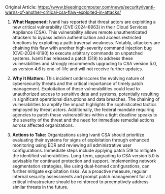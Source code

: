 Original Article: https://www.bleepingcomputer.com/news/security/ivanti-warns-of-another-critical-csa-flaw-exploited-in-attacks/

1. **What Happened:**
   Ivanti has reported that threat actors are exploiting a new critical vulnerability (CVE-2024-8963) in their Cloud Services Appliance (CSA). This vulnerability allows remote unauthenticated attackers to bypass admin authentication and access restricted functions by exploiting a path traversal weakness. Notably, attackers are chaining this flaw with another high-severity command injection bug (CVE-2024-8190) to execute arbitrary commands on unpatched systems. Ivanti has released a patch (519) to address these vulnerabilities and strongly recommends upgrading to CSA version 5.0, as version 4.6 is end-of-life and will not receive further updates.

2. **Why It Matters:**
   This incident underscores the evolving nature of cybersecurity threats and the critical importance of timely patch management. Exploitation of these vulnerabilities could lead to unauthorized access to sensitive data and systems, potentially resulting in significant operational disruptions and data breaches. The chaining of vulnerabilities to amplify the impact highlights the sophisticated tactics employed by threat actors. Additionally, the federal mandate requiring agencies to patch these vulnerabilities within a tight deadline speaks to the severity of the threat and the need for immediate remedial actions across affected organizations.

3. **Actions to Take:**
   Organizations using Ivanti CSA should prioritize evaluating their systems for signs of exploitation through enhanced monitoring using EDR and reviewing all administrative user configurations. Immediate steps include applying patch 519 to mitigate the identified vulnerabilities. Long-term, upgrading to CSA version 5.0 is advisable for continued protection and support. Implementing network segmentation strategies, like using dual-homed configurations, can further mitigate exploitation risks. As a proactive measure, regular internal security assessments and prompt patch management for all critical infrastructure should be reinforced to preemptively address similar threats in the future.
